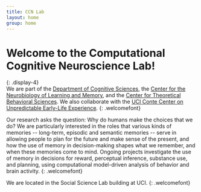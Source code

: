 ```yaml
---
title: CCN Lab
layout: home
group: home
---
```

# Welcome to the Computational Cognitive Neuroscience Lab!
{: .display-4}
<br>
We are part of the [Department of Cognitive Sciences](https://www.cogsci.uci.edu/), the [Center for the Neurobiology of Learning and Memory](https://cnlm.uci.edu/), and the [Center for Theoretical Behavioral Sciences](https://www.ctbs.socsci.uci.edu/). We also collaborate with the [UCI Conte Center on Unpredictable Early-Life Experience](https://contecenter.uci.edu/).
{: .welcomefont}

<!-- ![CCN lab logo](static/img/logo/jf_retreat_logo.svg){:style="max-width: 100%; height: auto;"} -->

Our research asks the question: Why do humans make the choices that we do? We are particularly interested in the roles that various kinds of memories -- long-term, episodic and semantic memories -- serve in allowing people to plan 
for the future and make sense of the present, and how the use of memory in decision-making shapes what we remember, and when these memories come to mind. Ongoing projects investigate the use of memory in decisions for reward, 
perceptual inference, substance use, and planning, using computational model-driven analysis of behavior and brain activity.
{: .welcomefont}

We are located in the Social Science Lab building at UCI.
{: .welcomefont}
